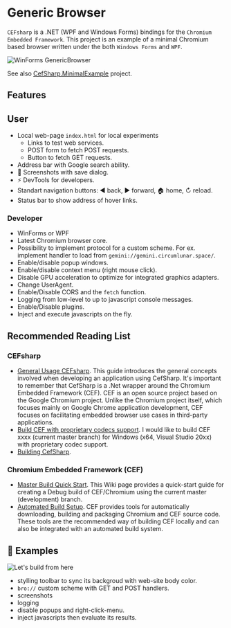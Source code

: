 # Generic Browser

`CEFsharp` is a .NET (WPF and Windows Forms) bindings for the `Chromium Embedded Framework`. This project is an example of a minimal Chromium based browser written under the both `Windows Forms` and `WPF`.

![WinForms GenericBrowser](https://user-images.githubusercontent.com/11328666/263242161-e9f0a14a-5fda-415c-80df-d9a03df8ee72.png)

See also [CefSharp.MinimalExample](https://github.com/cefsharp/CefSharp.MinimalExample) project.

## Features

## User

- Local web-page `index.html` for local experiments
  - Links to test web services.
  - POST form to fetch POST requests.
  - Button to fetch GET requests.
- Address bar with Google search ability.
- 📸 Screenshots with save dialog.
- ⚡ DevTools for developers.
- Standart navigation buttons: ◀ back, ▶ forward, 🏠 home, ↻ reload.
- Status bar to show address of hover links.

### Developer

- WinForms or WPF
- Latest Chromium browser core.
- Possibility to implement protocol for a custom scheme. For ex. implement handler to load from `gemini://gemini.circumlunar.space/`.
- Enable/disable popup windows.
- Enable/disable context menu (right mouse click).
- Disable GPU acceleration to optimize for integrated graphics adapters.
- Change UserAgent.
- Enable/Disable CORS and the `fetch` function.
- Logging from low-level to up to javascript console messages.
- Enable/Disable plugins.
- Inject and execute javascripts on the fly.

## Recommended Reading List

### CEFsharp

- [General Usage CEFsharp](https://github.com/cefsharp/CefSharp/wiki/General-Usage). This guide introduces the general concepts involved when developing an application using CefSharp. It's important to remember that CefSharp is a .Net wrapper around the Chromium Embedded Framework (CEF). CEF is an open source project based on the Google Chromium project. Unlike the Chromium project itself, which focuses mainly on Google Chrome application development, CEF focuses on facilitating embedded browser use cases in third-party applications.
- [Build CEF with proprietary codecs support](https://magpcss.org/ceforum/viewtopic.php?f=6&t=13515). I would like to build CEF xxxx (current master branch) for Windows (x64, Visual Studio 20xx) with proprietary codec support.
- [Building CefSharp](https://github.com/cefsharp/CefSharp/wiki/Building-CefSharp).

### Chromium Embedded Framework (CEF)

- [Master Build Quick Start](https://bitbucket.org/chromiumembedded/cef/wiki/MasterBuildQuickStart). This Wiki page provides a quick-start guide for creating a Debug build of CEF/Chromium using the current master (development) branch.
- [Automated Build Setup](https://bitbucket.org/chromiumembedded/cef/wiki/AutomatedBuildSetup). CEF provides tools for automatically downloading, building and packaging Chromium and CEF source code. These tools are the recommended way of building CEF locally and can also be integrated with an automated build system.

## 🚧 Examples

![Let's build from here](https://user-images.githubusercontent.com/11328666/263079291-1317b687-2917-4182-835b-aedebfa123ea.png)

- stylling toolbar to sync its backgroud with web-site body color.
- `bro://` custom scheme with GET and POST handlers.
- screenshots
- logging
- disable popups and right-click-menu.
- inject javascripts then evaluate its results.
